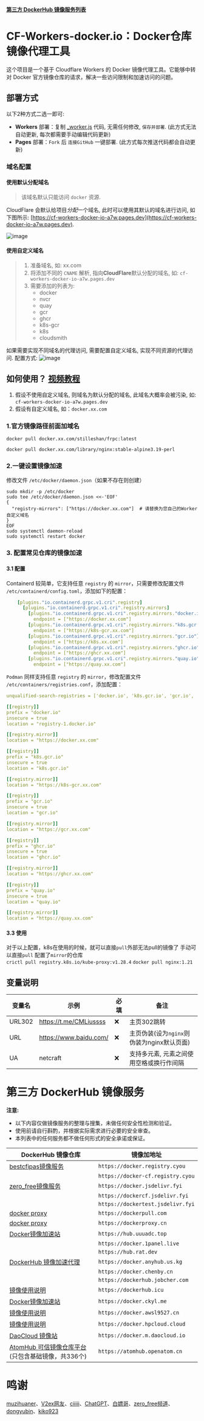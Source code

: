 [**第三方 DockerHub 镜像服务列表**](https://github.com/cmliu/CF-Workers-docker.io?tab=readme-ov-file#%E7%AC%AC%E4%B8%89%E6%96%B9-dockerhub-%E9%95%9C%E5%83%8F%E6%9C%8D%E5%8A%A1)

# CF-Workers-docker.io：Docker仓库镜像代理工具

这个项目是一个基于 Cloudflare Workers 的 Docker 镜像代理工具。它能够中转对 Docker 官方镜像仓库的请求，解决一些访问限制和加速访问的问题。

## 部署方式
以下2种方式二选一即可:
- **Workers** 部署：复制 [_worker.js](https://github.com/cmliu/CF-Workers-docker.io/blob/main/_worker.js) 代码, 无需任何修改, `保存并部署`. (此方式无法自动更新, 每次都需要手动编辑代码更新)
- **Pages** 部署：`Fork` 后 `连接GitHub` 一键部署. (此方式每次推送代码都会自动更新)

### 域名配置
#### 使用默认分配域名
> 该域名默认只能访问 `docker` 资源.

CloudFlare 会默认给项目*分配*一个域名, 此时可以使用其默认的域名进行访问, 如下图所示: [https://cf-workers-docker-io-a7w.pages.dev](https://cf-workers-docker-io-a7w.pages.dev). 

![image](https://github.com/user-attachments/assets/6b857db7-8359-4bbb-8b12-ed4c1eecf5d4)


#### 使用自定义域名
> 1. 准备域名, 如: xx.com
> 2. 将添加不同的 `CNAME` 解析, 指向**CloudFlare**默认分配的域名, 如: `cf-workers-docker-io-a7w.pages.dev`
> 3. 需要添加的列表为:
>    * docker
>    * nvcr
>    * quay
>    * gcr
>    * ghcr
>    * k8s-gcr
>    * k8s
>    * cloudsmith


如果需要实现不同域名的代理访问, 需要配置自定义域名, 实现不同资源的代理访问.
配置方式: 
![image](https://github.com/user-attachments/assets/89fdd33a-4e18-40f5-89d7-792991721c8c)



## 如何使用？ [视频教程](https://www.youtube.com/watch?v=l2jwq9CagNQ)

1. 假设不使用自定义域名, 则域名为默认分配的域名, 此域名大概率会被污染, 如: `cf-workers-docker-io-a7w.pages.dev`
2. 假设有自定义域名, 如：`docker.xx.com`

### 1.官方镜像路径前面加域名
```shell
docker pull docker.xx.com/stilleshan/frpc:latest
```
```shell
docker pull docker.xx.com/library/nginx:stable-alpine3.19-perl
```

### 2.一键设置镜像加速
修改文件 `/etc/docker/daemon.json`（如果不存在则创建）
```shell
sudo mkdir -p /etc/docker
sudo tee /etc/docker/daemon.json <<-'EOF'
{
  "registry-mirrors": ["https://docker.xx.com"]  # 请替换为您自己的Worker自定义域名
}
EOF
sudo systemctl daemon-reload
sudo systemctl restart docker
```
### 3. 配置常见仓库的镜像加速
#### 3.1 配置  
Containerd 较简单，它支持任意 `registry` 的 `mirror`，只需要修改配置文件 `/etc/containerd/config.toml`，添加如下的配置：  
```yaml
    [plugins."io.containerd.grpc.v1.cri".registry]
      [plugins."io.containerd.grpc.v1.cri".registry.mirrors]
        [plugins."io.containerd.grpc.v1.cri".registry.mirrors."docker.io"]
          endpoint = ["https://docker.xx.com"]
        [plugins."io.containerd.grpc.v1.cri".registry.mirrors."k8s.gcr.io"]
          endpoint = ["https://k8s-gcr.xx.com"]
        [plugins."io.containerd.grpc.v1.cri".registry.mirrors."gcr.io"]
          endpoint = ["https://k8s.xx.com"]
        [plugins."io.containerd.grpc.v1.cri".registry.mirrors."ghcr.io"]
          endpoint = ["https://ghcr.xx.com"]
        [plugins."io.containerd.grpc.v1.cri".registry.mirrors."quay.io"]
          endpoint = ["https://quay.xx.com"]
```
`Podman` 同样支持任意 `registry` 的 `mirror`，修改配置文件 `/etc/containers/registries.conf`，添加配置：  
```yaml
unqualified-search-registries = ['docker.io', 'k8s.gcr.io', 'gcr.io', 'ghcr.io', 'quay.io']

[[registry]]
prefix = "docker.io"
insecure = true
location = "registry-1.docker.io"

[[registry.mirror]]
location = "https://docker.xx.com"

[[registry]]
prefix = "k8s.gcr.io"
insecure = true
location = "k8s.gcr.io"

[[registry.mirror]]
location = "https://k8s-gcr.xx.com"

[[registry]]
prefix = "gcr.io"
insecure = true
location = "gcr.io"

[[registry.mirror]]
location = "https://gcr.xx.com"

[[registry]]
prefix = "ghcr.io"
insecure = true
location = "ghcr.io"

[[registry.mirror]]
location = "https://ghcr.xx.com"

[[registry]]
prefix = "quay.io"
insecure = true
location = "quay.io"

[[registry.mirror]]
location = "https://quay.xx.com"

```

#### 3.3 使用
对于以上配置，k8s在使用的时候，就可以直接`pull`外部无法pull的镜像了 
 手动可以直接`pull` 配置了`mirror`的仓库  
 `crictl pull registry.k8s.io/kube-proxy:v1.28.4`
 `docker pull nginx:1.21`






## 变量说明
| 变量名 | 示例 | 必填 | 备注 | 
|--|--|--|--|
| URL302 | https://t.me/CMLiussss |❌| 主页302跳转 |
| URL | https://www.baidu.com/ |❌| 主页伪装(设为`nginx`则伪装为nginx默认页面) |
| UA | netcraft |❌| 支持多元素, 元素之间使用空格或换行作间隔 |




# 第三方 DockerHub 镜像服务

**注意:**
- 以下内容仅做镜像服务的整理与搜集，未做任何安全性检测和验证。
- 使用前请自行斟酌，并根据实际需求进行必要的安全审查。
- 本列表中的任何服务都不做任何形式的安全承诺或保证。

| DockerHub 镜像仓库 | 镜像加地址 |
| ------------------ | ----------- |
| [bestcfipas镜像服务](https://t.me/bestcfipas/1900) | `https://docker.registry.cyou` |
|  | `https://docker-cf.registry.cyou` |
| [zero_free镜像服务](https://t.me/zero_free/80) | `https://docker.jsdelivr.fyi` |
|  | `https://dockercf.jsdelivr.fyi` |
|  | `https://dockertest.jsdelivr.fyi` |
| [docker proxy](https://dockerpull.com/) | `https://dockerpull.com` |
| [docker proxy](https://dockerproxy.cn/) | `https://dockerproxy.cn` |
| [Docker镜像加速站](https://hub.uuuadc.top/) | `https://hub.uuuadc.top` |
|  | `https://docker.1panel.live` |
|  | `https://hub.rat.dev` |
| [DockerHub 镜像加速代理](https://docker.anyhub.us.kg/) | `https://docker.anyhub.us.kg` |
|  | `https://docker.chenby.cn` |
|  | `https://dockerhub.jobcher.com` |
| [镜像使用说明](https://dockerhub.icu/) | `https://dockerhub.icu` |
| [Docker镜像加速站](https://docker.ckyl.me/) | `https://docker.ckyl.me` |
| [镜像使用说明](https://docker.awsl9527.cn/) | `https://docker.awsl9527.cn` |
| [镜像使用说明](https://docker.hpcloud.cloud/) | `https://docker.hpcloud.cloud` |
| [DaoCloud 镜像站](https://github.com/DaoCloud/public-image-mirror) | `https://docker.m.daocloud.io` |
| [AtomHub 可信镜像仓库平台](https://atomhub.openatom.cn/) (只包含基础镜像，共336个) | `https://atomhub.openatom.cn` |





# 鸣谢

[muzihuaner](https://github.com/muzihuaner)、[V2ex网友](https://global.v2ex.com/t/1007922)、[ciiiii](https://github.com/ciiiii/cloudflare-docker-proxy)、[ChatGPT](https://chatgpt.com/)、[白嫖哥](https://t.me/bestcfipas/1900)、[zero_free频道](https://t.me/zero_free/80)、[dongyubin](https://github.com/cmliu/CF-Workers-docker.io/issues/8)、[kiko923](https://github.com/cmliu/CF-Workers-docker.io/issues/5)

